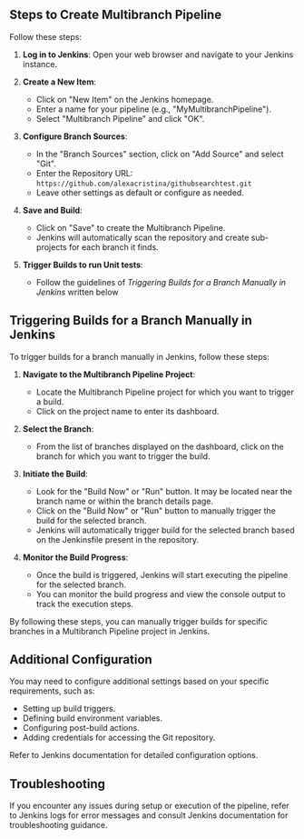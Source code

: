 ## Steps to Create Multibranch Pipeline

Follow these steps:

1. **Log in to Jenkins**: Open your web browser and navigate to your Jenkins instance.

2. **Create a New Item**:
   - Click on "New Item" on the Jenkins homepage.
   - Enter a name for your pipeline (e.g., "MyMultibranchPipeline").
   - Select "Multibranch Pipeline" and click "OK".

3. **Configure Branch Sources**:
   - In the "Branch Sources" section, click on "Add Source" and select "Git".
   - Enter the Repository URL: `https://github.com/alexacristina/githubsearchtest.git`
   - Leave other settings as default or configure as needed.

4. **Save and Build**: 
   - Click on "Save" to create the Multibranch Pipeline.
   - Jenkins will automatically scan the repository and create sub-projects for each branch it finds.

5. **Trigger Builds to run Unit tests**:
   - Follow the guidelines of *Triggering Builds for a Branch Manually in Jenkins* written below

## Triggering Builds for a Branch Manually in Jenkins

To trigger builds for a branch manually in Jenkins, follow these steps:

1. **Navigate to the Multibranch Pipeline Project**:
   - Locate the Multibranch Pipeline project for which you want to trigger a build.
   - Click on the project name to enter its dashboard.

2. **Select the Branch**:
   - From the list of branches displayed on the dashboard, click on the branch for which you want to trigger the build. 

3. **Initiate the Build**:
   - Look for the "Build Now" or "Run" button. It may be located near the branch name or within the branch details page.
   - Click on the "Build Now" or "Run" button to manually trigger the build for the selected branch.
   - Jenkins will automatically trigger build for the selected branch based on the Jenkinsfile present in the repository.

4. **Monitor the Build Progress**:
   - Once the build is triggered, Jenkins will start executing the pipeline for the selected branch.
   - You can monitor the build progress and view the console output to track the execution steps.

By following these steps, you can manually trigger builds for specific branches in a Multibranch Pipeline project in Jenkins.

## Additional Configuration

You may need to configure additional settings based on your specific requirements, such as:
- Setting up build triggers.
- Defining build environment variables.
- Configuring post-build actions.
- Adding credentials for accessing the Git repository.

Refer to Jenkins documentation for detailed configuration options.

## Troubleshooting

If you encounter any issues during setup or execution of the pipeline, refer to Jenkins logs for error messages and consult Jenkins documentation for troubleshooting guidance.
